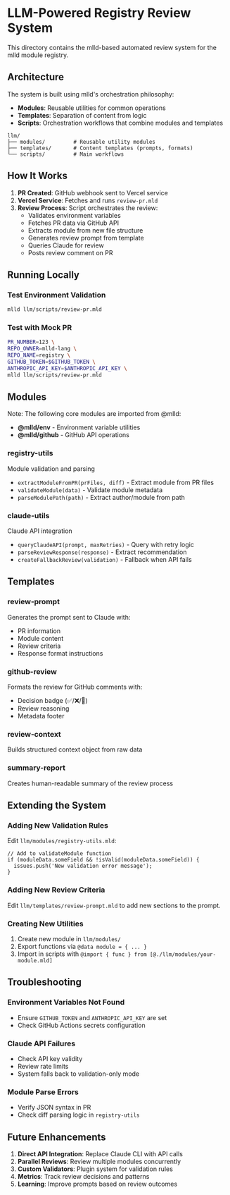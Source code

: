 # LLM-Powered Registry Review System

This directory contains the mlld-based automated review system for the mlld module registry.

## Architecture

The system is built using mlld's orchestration philosophy:
- **Modules**: Reusable utilities for common operations
- **Templates**: Separation of content from logic
- **Scripts**: Orchestration workflows that combine modules and templates

```
llm/
├── modules/         # Reusable utility modules
├── templates/       # Content templates (prompts, formats)
└── scripts/         # Main workflows
```

## How It Works

1. **PR Created**: GitHub webhook sent to Vercel service
2. **Vercel Service**: Fetches and runs `review-pr.mld`
3. **Review Process**: Script orchestrates the review:
   - Validates environment variables
   - Fetches PR data via GitHub API
   - Extracts module from new file structure
   - Generates review prompt from template
   - Queries Claude for review
   - Posts review comment on PR

## Running Locally

### Test Environment Validation
```bash
mlld llm/scripts/review-pr.mld
```

### Test with Mock PR
```bash
PR_NUMBER=123 \
REPO_OWNER=mlld-lang \
REPO_NAME=registry \
GITHUB_TOKEN=$GITHUB_TOKEN \
ANTHROPIC_API_KEY=$ANTHROPIC_API_KEY \
mlld llm/scripts/review-pr.mld
```


## Modules

Note: The following core modules are imported from @mlld:
- **@mlld/env** - Environment variable utilities
- **@mlld/github** - GitHub API operations

### registry-utils
Module validation and parsing
- `extractModuleFromPR(prFiles, diff)` - Extract module from PR files
- `validateModule(data)` - Validate module metadata
- `parseModulePath(path)` - Extract author/module from path

### claude-utils
Claude API integration
- `queryClaudeAPI(prompt, maxRetries)` - Query with retry logic
- `parseReviewResponse(response)` - Extract recommendation
- `createFallbackReview(validation)` - Fallback when API fails

## Templates

### review-prompt
Generates the prompt sent to Claude with:
- PR information
- Module content
- Review criteria
- Response format instructions

### github-review
Formats the review for GitHub comments with:
- Decision badge (✅/❌/💬)
- Review reasoning
- Metadata footer

### review-context
Builds structured context object from raw data

### summary-report
Creates human-readable summary of the review process

## Extending the System

### Adding New Validation Rules
Edit `llm/modules/registry-utils.mld`:
```mlld
// Add to validateModule function
if (moduleData.someField && !isValid(moduleData.someField)) {
  issues.push('New validation error message');
}
```

### Adding New Review Criteria
Edit `llm/templates/review-prompt.mld` to add new sections to the prompt.

### Creating New Utilities
1. Create new module in `llm/modules/`
2. Export functions via `@data module = { ... }`
3. Import in scripts with `@import { func } from [@./llm/modules/your-module.mld]`

## Troubleshooting

### Environment Variables Not Found
- Ensure `GITHUB_TOKEN` and `ANTHROPIC_API_KEY` are set
- Check GitHub Actions secrets configuration

### Claude API Failures
- Check API key validity
- Review rate limits
- System falls back to validation-only mode

### Module Parse Errors
- Verify JSON syntax in PR
- Check diff parsing logic in `registry-utils`

## Future Enhancements

1. **Direct API Integration**: Replace Claude CLI with API calls
2. **Parallel Reviews**: Review multiple modules concurrently
3. **Custom Validators**: Plugin system for validation rules
4. **Metrics**: Track review decisions and patterns
5. **Learning**: Improve prompts based on review outcomes